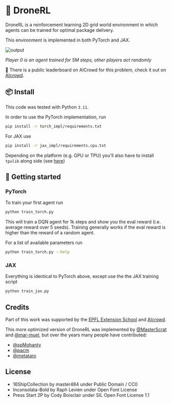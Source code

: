 # 🚁 DroneRL

DroneRL is a reinforcement learning 2D grid world environment in which agents can be trained for optimal package delivery.

This environment is implemented in both PyTorch and JAX.

![output](https://github.com/user-attachments/assets/babedf9d-d062-48f9-9e5e-37d939581a4c)

*Player 0 is an agent trained for 5M steps, other players act randomly*

🥇 There is a public leaderboard on AICrowd for this problem, check it out on [AIcrowd](https://www.aicrowd.com/challenges/dronerl/leaderboards).

## 📦 Install
This code was tested with Python `3.11`.

In order to use the PyTorch implementation, run
```bash
pip install -r torch_impl/requirements.txt
```

For JAX use
```bash
pip install -r jax_impl/requirements.cpu.txt
```
Depending on the platform (e.g. GPU or TPU) you'll also have to install `tpulib` along side (see [here](https://docs.jax.dev/en/latest/installation.html))

## 🚀 Getting started
### PyTorch
To train your first agent run
```bash
python train_torch.py
```
This will train a DQN agent for 1k steps and show you the eval reward (i.e. average reward over 5 seeds). Training generally works if the eval reward is higher than the reward of a random agent.

For a list of available parameters run
```bash
python train_torch.py --help
```

### JAX
Everything is identical to PyTorch above, except use the the JAX training script
```bash
python train_jax.py
```


## Credits
Part of this work was supported by the [EPFL Extension School](http://exts.epfl.ch/) and [AIcrowd](http://aicrowd.com/).

This more optimized version of DroneRL was implemented by [@MasterScrat](https://github.com/masterScrat) and [@mar-muel](https://github.com/mar-muel/), but over the years many people have contributed:
* [@spMohanty](https://github.com/spmohanty)
* [@pacm](https://github.com/pacm)
* [@metataro](https://github.com/metataro)

## License
* 16ShipCollection by master484 under Public Domain / CC0
* Inconsolata-Bold by Raph Levien under Open Font License
* Press Start 2P by Cody Boisclair under SIL Open Font License 1.1
